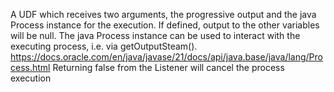 A UDF which receives two arguments, the progressive output and the java Process instance for the execution.
If defined, output to the other variables will be null.
The java Process instance can be used to interact with the executing process, i.e. via getOutputSteam().
https://docs.oracle.com/en/java/javase/21/docs/api/java.base/java/lang/Process.html 
Returning false from the Listener will cancel the process execution
